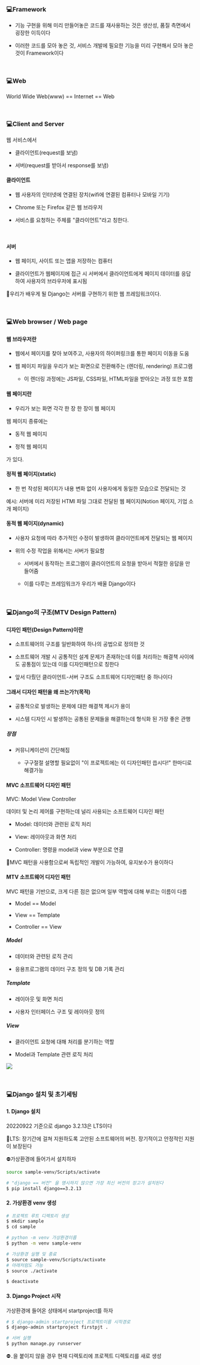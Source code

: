 ### 💻Framework

- 기능 구현을 위해 미리 만들어놓은 코드를 재사용하는 것은 생산성, 품질 측면에서 굉장한 이득이다

- 이러한 코드를 모아 놓은 것, 서비스 개발에 필요한 기능을 미리 구현해서 모아 놓은 것이 Framework이다

<br>

### 💻Web

World Wide Web(www) == Internet == Web

<br>

### 💻Client and Server

웹 서비스에서

- 클라이언트(request를 보냄)

- 서버(request를 받아서 response를 보냄)

#### 클라이언트

- 웹 사용자의 인터넷에 연결된 장치(wifi에 연결된 컴퓨터나 모바일 기기)

- Chrome 또는 Firefox 같은 웹 브라우저

- 서비스를 요청하는 주체를 "클라이언트"라고 칭한다.

<br>

#### 서버

- 웹 페이지, 사이트 또는 앱을 저장하는 컴퓨터

- 클라이언트가 웹페이지에 접근 시 서버에서 클라이언트에게 페이지 데이터를 응답하여 사용자의 브라우저에 표시됨

🌟우리가 배우게 될 Django는 서버를 구현하기 위한 웹 프레임워크이다.

<br>

### 💻Web browser / Web page

#### 웹 브라우저란

- 웹에서 페이지를 찾아 보여주고, 사용자의 하이퍼링크를 통한 페이지 이동을 도움

- 웹 페이지 파일을 우리가 보는 화면으로 전환해주는 (렌더링, rendering) 프로그램

  - 이 렌더링 과정에는 JS파일, CSS파일, HTML파일을 받아오는 과정 또한 포함

#### 웹 페이지란

- 우리가 보는 화면 각각 한 장 한 장이 웹 페이지

웹 페이지 종류에는

- 동적 웹 페이지

- 정적 웹 페이지

가 있다.

#### 정적 웹 페이지(static)

- 한 번 작성된 페이지가 내용 변화 없이 사용자에게 동일한 모습으로 전달되는 것

예시: 서버에 미리 저장된 HTMl 파일 그대로 전달된 웹 페이지(Notion 페이지, 기업 소개 페이지)

#### 동적 웹 페이지(dynamic)

- 사용자 요청에 따라 추가적인 수정이 발생하여 클라이언트에게 전달되는 웹 페이지

- 위의 수정 작업을 위해서는 서버가 필요함

  - 서버에서 동작하는 프로그램이 클라이언트의 요청을 받아서 적절한 응답을 만들어줌

  - 이를 다루는 프레임워크가 우리가 배울 Django이다

<br>

### 💻Django의 구조(MTV Design Pattern)

#### 디자인 패턴(Design Pattern)이란

- 소프트웨어의 구조를 일반화하여 하나의 공법으로 정의한 것

- 소프트웨어 개발 시 공통적인 설계 문제가 존재하는데 이를 처리하는 해결책 사이에도 공통점이 있는데 이를 디자인패턴으로 칭한다

- 앞서 다뤘던 클라이언트-서버 구조도 소프트웨어 디자인패턴 중 하나이다

#### 그래서 디자인 패턴을 왜 쓰는가?(목적)

- 공통적으로 발생하는 문제에 대한 해결책 제시가 용이

- 시스템 디자인 시 발생하는 공통된 문제들을 해결하는데 형식화 된 가장 좋은 관행

##### 장점

- 커뮤니케이션이 간단해짐

  - 구구절절 설명할 필요없이 "이 프로젝트에는 이 디자인패턴 씁시다!" 한마디로 해결가능

#### MVC 소프트웨어 디자인 패턴

MVC: Model View Controller

데이터 및 논리 제어를 구현하는데 널리 사용되는 소프트웨어 디자인 패턴

- Model: 데이터와 관련된 로직 처리

- View: 레이아웃과 화면 처리

- Controller: 명령을 model과 view 부분으로 연결

🌟MVC 패턴을 사용함으로써 독립적인 개발이 가능하여, 유지보수가 용이하다

#### MTV 소프트웨어 디자인 패턴

MVC 패턴을 기반으로, 크게 다른 점은 없으며 일부 역할에 대해 부르는 이름이 다름

- Model == Model

- View == Template

- Controller == View

##### Model

- 데이터와 관련된 로직 관리

- 응용프로그램의 데이터 구조 정의 및 DB 기록 관리

##### Template

- 레이아웃 및 화면 처리

- 사용자 인터페이스 구조 및 레이아웃 정의

##### View

- 클라이언트 요청에 대해 처리를 분기하는 역할

- Model과 Template 관련 로직 처리

![](220921_Web.assets/mtv.png)

<br>

### 💻Django 설치 및 초기세팅

#### 1. Django 설치

20220922 기준으로 django 3.2.13은 LTS이다

🌟LTS: 장기간에 걸쳐 지원하도록 고안된 소프트웨어의 버전. 장기적이고 안정적인 지원이 보장된다

⛔가상환경에 들어가서 설치하자

```bash
source sample-venv/Scripts/activate

# "django == 버전" 을 명시하지 않으면 가장 최신 버전의 장고가 설치된다
$ pip install django==3.2.13
```

#### 2. 가상환경 venv 생성

```bash
# 프로젝트 루트 디렉토리 생성
$ mkdir sample
$ cd sample

# python -m venv 가상환경이름
$ python -m venv sample-venv

# 가상환경 실행 및 종료
$ source sample-venv/Scripts/activate
# 아래처럼도 가능
$ source ./activate

$ deactivate
```

#### 3. Django Project 시작

가상환경에 들어온 상태에서 startproject를 하자

```bash
# $ django-admin startproject 프로젝트이름 시작경로
$ django-admin startproject firstpjt .

# 서버 실행
$ python manage.py runserver
```

⛔`.`을 붙이지 않을 경우 현재 디렉토리에 프로젝트 디렉토리를 새로 생성
